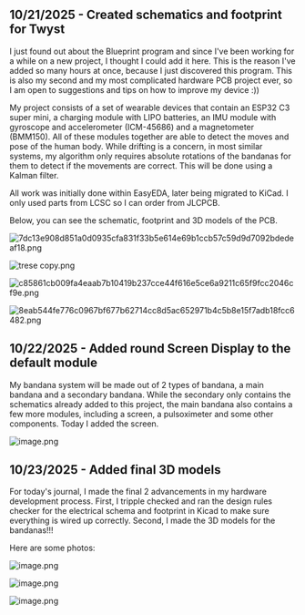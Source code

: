 <!--
  ===================    !!READ THIS NOTICE!!   ====================
  DO NOT edit this file manually. Your changes WILL BE OVERWRITTEN!
  This journal is auto generated and updated by Hack Club Blueprint.
  To edit this file, please edit your journal entries on Blueprint.
  ==================================================================
-->

## 10/21/2025 - Created schematics and footprint for Twyst  

I just found out about the Blueprint program and since I've been working for a while on a new project, I thought I could add it here. This is the reason I've added so many hours at once, because I just discovered this program.
This is also my second and my most complicated hardware PCB project ever, so I am open to suggestions and tips on how to improve my device :))

My project consists of a set of wearable devices that contain an ESP32 C3 super mini, a charging module with LIPO batteries, an IMU module with gyroscope and accelerometer (ICM-45686) and a magnetometer (BMM150). All of these modules together are able to detect the moves and pose of the human body. While drifting is a concern, in most similar systems, my algorithm only requires absolute rotations of the bandanas for them to detect if the movements are correct. This will be done using a Kalman filter.

All work was initially done within EasyEDA, later being migrated to KiCad. I only used parts from LCSC so I can order from JLCPCB.

Below, you can see the schematic, footprint and 3D models of the PCB.

![7dc13e908d851a0d0935cfa831f33b5e614e69b1ccb57c59d9d7092bdedeaf18.png](https://blueprint.hackclub.com/user-attachments/blobs/proxy/eyJfcmFpbHMiOnsiZGF0YSI6NDAwNywicHVyIjoiYmxvYl9pZCJ9fQ==--ff0fe4c48f953b0f7163dbe4045e8ab4a2d2f37d/7dc13e908d851a0d0935cfa831f33b5e614e69b1ccb57c59d9d7092bdedeaf18.png)

![trese copy.png](https://blueprint.hackclub.com/user-attachments/blobs/proxy/eyJfcmFpbHMiOnsiZGF0YSI6NDAwOSwicHVyIjoiYmxvYl9pZCJ9fQ==--9a6447fee7dfb858b5b657957bb81d506a9f3199/trese%20copy.png)

![c85861cb009fa4eaab7b10419b237cce44f616e5ce6a9211c65f9fcc2046cf9e.png](https://blueprint.hackclub.com/user-attachments/blobs/proxy/eyJfcmFpbHMiOnsiZGF0YSI6NDAxMCwicHVyIjoiYmxvYl9pZCJ9fQ==--8dac2e060794d136d43a2aa2de96a354e56810ce/c85861cb009fa4eaab7b10419b237cce44f616e5ce6a9211c65f9fcc2046cf9e.png)

![8eab544fe776c0967bf677b62714cc8d5ac652971b4c5b8e15f7adb18fcc6482.png](https://blueprint.hackclub.com/user-attachments/blobs/proxy/eyJfcmFpbHMiOnsiZGF0YSI6NDAxMSwicHVyIjoiYmxvYl9pZCJ9fQ==--9eb7ee5288afa676f24ae170598a89ac886e19d1/8eab544fe776c0967bf677b62714cc8d5ac652971b4c5b8e15f7adb18fcc6482.png)


  

## 10/22/2025 - Added round Screen Display to the default module  

My bandana system will be made out of 2 types of bandana, a main bandana and a secondary bandana. While the secondary only contains the schematics already added to this project, the main bandana also contains a few more modules, including a screen, a pulsoximeter and some other components. Today I added the screen.

![image.png](https://blueprint.hackclub.com/user-attachments/blobs/proxy/eyJfcmFpbHMiOnsiZGF0YSI6NDM0MywicHVyIjoiYmxvYl9pZCJ9fQ==--605c216d3c84c1ac59c661c4724b1752c9f33c34/image.png)
  

## 10/23/2025 - Added final 3D models  

For today's journal, I made the final 2 advancements in my hardware development process. First, I tripple checked and ran the design rules checker for the electrical schema and footprint in Kicad to make sure everything is wired up correctly. Second, I made the 3D models for the bandanas!!!

Here are some photos:

![image.png](https://blueprint.hackclub.com/user-attachments/blobs/proxy/eyJfcmFpbHMiOnsiZGF0YSI6NDg4NCwicHVyIjoiYmxvYl9pZCJ9fQ==--0c9c3f0561459f54fe69b3c96bb3b6f421fc4088/image.png)

![image.png](https://blueprint.hackclub.com/user-attachments/blobs/proxy/eyJfcmFpbHMiOnsiZGF0YSI6NDg4NSwicHVyIjoiYmxvYl9pZCJ9fQ==--7d727af5bc29e979042e8c6fec8a099f4c2f92fa/image.png)

![image.png](https://blueprint.hackclub.com/user-attachments/blobs/proxy/eyJfcmFpbHMiOnsiZGF0YSI6NDg4NiwicHVyIjoiYmxvYl9pZCJ9fQ==--65d14b1edd891c5f69f7d72d9109ff826753d1c1/image.png)
  

